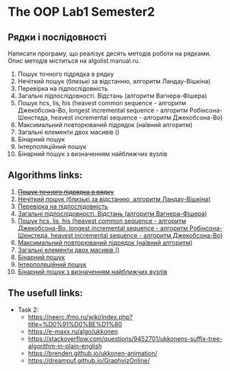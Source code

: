 # The OOP Lab1 Semester2
## Рядки і послідовності

Написати програму, що реалізує десять методів роботи на рядками. Опис методів
міститься на algolist.manual.ru.

1. Пошук точного підрядка в рядку
2. Нечіткий пошук (близькі за відстанню, алгоритм Ландау-Вішкіна)
3. Перевірка на підпослідовність
4. Загальні підпослідовності. Відстань (алгоритм Вагнера-Фішера)
5. Пошук hcs, lis, his (heavest common sequence - алгоритм Джекобсона-Во, longest incremental sequence - алгоритм Робінсона-Шенстеда, heavest incremental sequence - алгоритм Джекобсона-Во)
6. Максимальний повторюваний підрядок (наївний алгоритм)
7. Загальні елементи двох масивів ()
8. Бінарний пошук
9. Інтерполяційний пошук
10. Бінарний пошук з визначенням найближчих вузлів

## Algorithms links:

1. [~~Пошук точного підрядка в рядку~~](http://algolist.ru/search/esearch/)
2. [Нечіткий пошук (близькі за відстанню, алгоритм Ландау-Вішкіна)](http://algolist.ru/search/fsearch/)
3. [Перевірка на підпослідовність](http://algolist.ru/search/subcheck.php)
4. [Загальні підпослідовності. Відстань (алгоритм Вагнера-Фішера)](http://algolist.ru/search/lcs/vagner.php)
5. [Пошук hcs, lis, his (heavest common sequence - алгоритм Джекобсона-Во, longest incremental sequence - алгоритм Робінсона-Шенстеда, heavest incremental sequence - алгоритм Джекобсона-Во)](http://algolist.ru/search/hcsplus.php)
6. [Максимальний повторюваний підрядок (наївний алгоритм)](http://algolist.ru/search/lrs/index.php)
7. [Загальні елементи двох масивів ()](http://algolist.ru/search/lce.php)
8. [Бінарний пошук](http://algolist.ru/search/bin_search.php)
9. [Інтерполяційний пошук](http://algolist.ru/search/int_search.php)
10. [Бінарний пошук з визначенням найближчих вузлів](http://algolist.ru/search/advbin.php)

## The usefull links:
* Task 2:
  * https://neerc.ifmo.ru/wiki/index.php?title=%D0%91%D0%BE%D1%80
  * https://e-maxx.ru/algo/ukkonen
  * https://stackoverflow.com/questions/9452701/ukkonens-suffix-tree-algorithm-in-plain-english
  * https://brenden.github.io/ukkonen-animation/
  * https://dreampuf.github.io/GraphvizOnline/